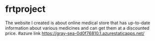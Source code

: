 # frtproject
The website I created is about online medical store that has up-to-date information about various medicines and can get them at a discounted price.
#azure link https://gray-sea-0d0f76810.1.azurestaticapps.net/
